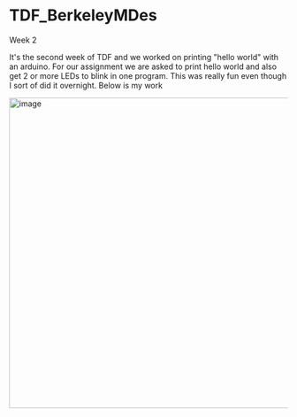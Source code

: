 # TDF_BerkeleyMDes

Week 2

It's the second week of TDF and we worked on printing "hello world" with an arduino.
For our assignment we are asked to print hello world and also get 2 or more LEDs to blink in one program.
This was really fun even though I sort of did it overnight. Below is my work

 
<img width="975" height="561" alt="image" src="https://github.com/user-attachments/assets/6953cc66-2a21-4959-8147-681dff61e3bd" />
